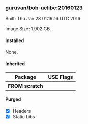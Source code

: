 ### guruvan/bob-uclibc:20160123
Built: Thu Jan 28 01:19:16 UTC 2016

Image Size: 1.902 GB
#### Installed
None.
#### Inherited
Package | USE Flags
--------|----------
**FROM scratch** |
#### Purged
- [x] Headers
- [x] Static Libs
